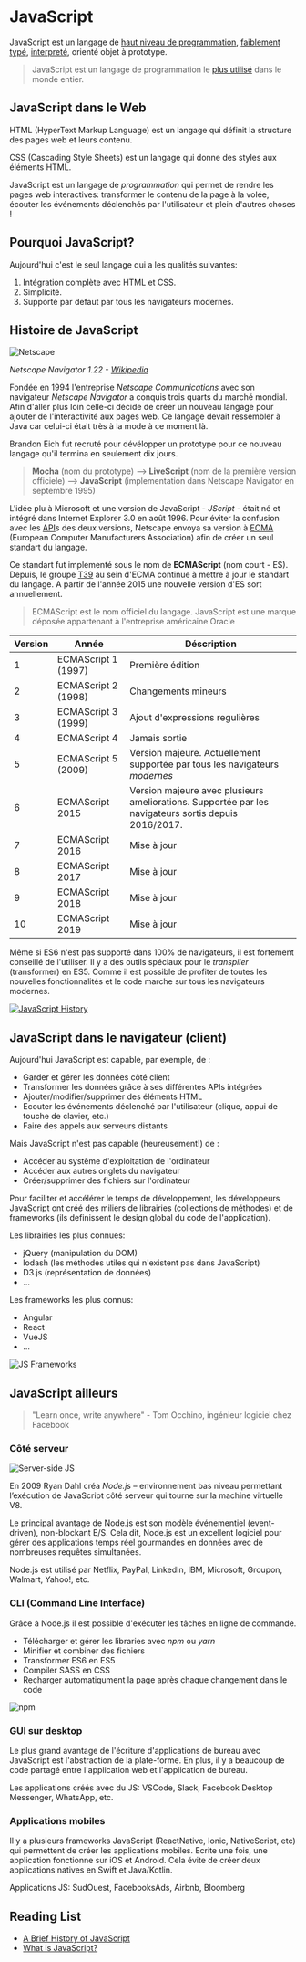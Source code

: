 # JavaScript

JavaScript est un langage de [haut niveau de programmation](https://fr.wikipedia.org/wiki/Langage_de_haut_niveau), [faiblement typé](https://fr.wikipedia.org/wiki/Typage_fort), [interpreté](https://fr.wikipedia.org/wiki/Interpr%C3%A8te_(informatique)), orienté objet à prototype.

> JavaScript est un langage de programmation le [plus utilisé](https://insights.stackoverflow.com/survey/2017#technology) dans le monde entier.

## JavaScript dans le Web

HTML (HyperText Markup Language) est un langage qui définit la structure des pages web et leurs contenu.

CSS (Cascading Style Sheets) est un langage qui donne des styles aux éléments HTML.

JavaScript est un langage de *programmation* qui permet de rendre les pages web interactives: transformer le contenu de la page à la volée, écouter les événements déclenchés par l'utilisateur et plein d'autres choses !

## Pourquoi JavaScript?

Aujourd'hui c'est le seul langage qui a les qualités suivantes:
1. Intégration complète avec HTML et CSS.
2. Simplicité.
3. Supporté par defaut par tous les navigateurs modernes.

## Histoire de JavaScript

![Netscape](https://upload.wikimedia.org/wikipedia/en/thumb/c/c9/Navigator_1-22.png/300px-Navigator_1-22.png)

*Netscape Navigator 1.22 - [Wikipedia](https://en.wikipedia.org/wiki/Netscape_Navigator)*


Fondée en 1994 l'entreprise *Netscape Communications* avec son navigateur *Netscape Navigator* a conquis trois quarts du marché mondial. Afin d'aller plus loin celle-ci décide de créer un nouveau langage pour ajouter de l'interactivité aux pages web. Ce langage devait ressembler à Java car celui-ci était très à la mode à ce moment là.

Brandon Eich fut recruté pour dévélopper un prototype pour ce nouveau langage qu'il termina en seulement dix jours.

> **Mocha** (nom du prototype) -->
> **LiveScript** (nom de la première version officiele) -->
> **JavaScript** (implementation dans Netscape Navigator en septembre 1995)

L'idée plu à Microsoft et une version de JavaScript - *JScript* - était né et intégré dans Internet Explorer 3.0 en août 1996. Pour éviter la confusion avec les [API](https://developer.mozilla.org/fr/docs/Glossaire/API)s des deux versions, Netscape envoya sa version à [ECMA](https://fr.wikipedia.org/wiki/Ecma_International) (European Computer Manufacturers Association) afin de créer un seul standart du langage.

Ce standart fut implementé sous le nom de **ECMAScript** (nom court - ES). Depuis, le groupe [T39](https://tc39.github.io/ecma262/) au sein d'ECMA continue à mettre à jour le standart du langage. A partir de l'année 2015 une nouvelle version d'ES sort annuellement.

> ECMAScript est le nom officiel du langage. JavaScript est une marque déposée appartenant à l'entreprise américaine Oracle

Version | Année | Déscription
--- | --- | ---
1	| ECMAScript 1 (1997) |	Première édition
2	| ECMAScript 2 (1998) | Changements mineurs
3 | ECMAScript 3 (1999) | Ajout d'expressions regulières
4 | ECMAScript 4 | Jamais sortie
5 | ECMAScript 5 (2009) | Version majeure. Actuellement supportée par tous les navigateurs *modernes*
6 | ECMAScript 2015 | Version majeure avec plusieurs ameliorations. Supportée par les navigateurs sortis depuis 2016/2017.  
7 | ECMAScript 2016 | Mise à jour
8 | ECMAScript 2017 | Mise à jour
9 | ECMAScript 2018 | Mise à jour
10 | ECMAScript 2019 | Mise à jour

Même si ES6 n'est pas supporté dans 100% de navigateurs, il est fortement conseillé de l'utiliser. Il y a des outils spéciaux pour le *transpiler* (transformer) en ES5. Comme il est possible de profiter de toutes les nouvelles fonctionnalités et le code marche sur tous les navigateurs modernes.

<!-- <a href="http://www.youtube.com/watch?feature=player_embedded&v=EUAmiIsp2YU" target="_blank"><img src="http://img.youtube.com/vi/EUAmiIsp2YU/0.jpg" alt="JavaScript History" width="400" height="auto" border="3" /></a> -->

[![JavaScript History](https://img.youtube.com/vi/EUAmiIsp2YU/0.jpg)](https://www.youtube.com/watch?v=EUAmiIsp2YU)

## JavaScript dans le navigateur (client)

Aujourd'hui JavaScript est capable, par exemple, de :
+ Garder et gérer les données côté client
+ Transformer les données grâce à ses différentes APIs intégrées
+ Ajouter/modifier/supprimer des éléments HTML
+ Ecouter les événements déclenché par l'utilisateur (clique, appui de touche de clavier, etc.)
+ Faire des appels aux serveurs distants

Mais JavaScript n'est pas capable (heureusement!) de :
+ Accéder au système d'exploitation de l'ordinateur
+ Accéder aux autres onglets du navigateur
+ Créer/supprimer des fichiers sur l'ordinateur

Pour faciliter et accélérer le temps de développement, les développeurs JavaScript ont créé des miliers de librairies (collections de méthodes) et de frameworks (ils definissent le design global du code de l'application).

Les librairies les plus connues:
+ jQuery (manipulation du DOM)
+ lodash (les méthodes utiles qui n'existent pas dans JavaScript)
+ D3.js (représentation de données)
+ ...

Les frameworks les plus connus:
+ Angular
+ React
+ VueJS
+ ...

![JS Frameworks](http://www.commitstrip.com/wp-content/uploads/2015/09/Strip-Prendre-le-train-en-marche-650-final1.jpg)


## JavaScript ailleurs

> "Learn once, write anywhere" -
> Tom Occhino, ingénieur logiciel chez Facebook

### Côté serveur

![Server-side JS](http://www.commitstrip.com/wp-content/uploads/2016/05/Strip-Le-fullstack-JS-2-650-final.jpg)

En 2009 Ryan Dahl créa *Node.js* – environnement bas niveau permettant l’exécution de JavaScript côté serveur qui tourne sur la machine virtuelle V8.

Le principal avantage de Node.js est son modèle événementiel (event-driven), non-blockant E/S.
Cela dit, Node.js est un excellent logiciel pour gérer des applications temps réel gourmandes en données avec de nombreuses requêtes simultanées.

Node.js est utilisé par Netflix, PayPal, LinkedIn, IBM, Microsoft, Groupon, Walmart, Yahoo!, etc.


### CLI (Command Line Interface)

Grâce à Node.js il est possible d'exécuter les tâches en ligne de commande.

+ Télécharger et gérer les libraries avec *npm* ou *yarn*
+ Minifier et combiner des fichiers
+ Transformer ES6 en ES5
+ Compiler SASS en CSS
+ Recharger automatiqument la page après chaque changement dans le code

![npm](https://www.commitstrip.com/wp-content/uploads/2017/12/Strip-Installation-NPM-650-finalv2.jpg)

### GUI sur desktop

Le plus grand avantage de l'écriture d'applications de bureau avec JavaScript est l'abstraction de la plate-forme.
En plus, il y a beaucoup de code partagé entre l'application web et l'application de bureau.

Les applications créés avec du JS: VSCode, Slack, Facebook Desktop Messenger, WhatsApp, etc.

### Applications mobiles

Il y a plusieurs frameworks JavaScript (ReactNative, Ionic, NativeScript, etc) qui permettent de créer les applications mobiles. Ecrite une fois, une application fonctionne sur iOS et Android. Cela évite de créer deux applications natives en Swift et Java/Kotlin.

Applications JS: SudOuest, FacebooksAds, Airbnb, Bloomberg


## Reading List

+ [A Brief History of JavaScript](https://auth0.com/blog/a-brief-history-of-javascript/)
+ [What is JavaScript?](https://developer.mozilla.org/en-US/docs/Learn/JavaScript/First_steps/What_is_JavaScript)